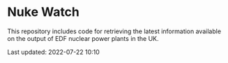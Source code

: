 # Nuke Watch

This repository includes code for retrieving the latest information available on the output of EDF nuclear power plants in the UK.

Last updated: 2022-07-22 10:10